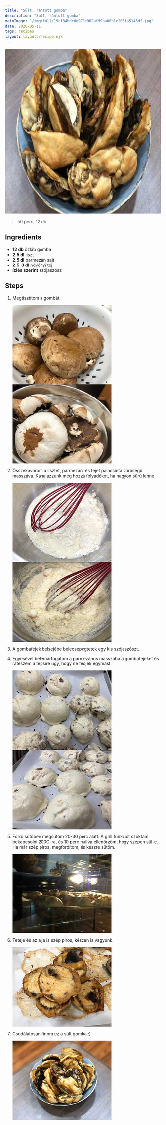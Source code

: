 ```yaml
---
title: "Sült, rántott gomba"
description: "Sült, rántott gomba"
mainImage: "/img/full/19cf34bdc8e978e902af99ba00b1c2031a5143df.jpg"
date: 2020-05-11
tags: recipes
layout: layouts/recipe.njk
---
```

                            
<p align="center"><a href="https://cookpad.com/hu/receptek/12407420-sult-rantott-gomba" rel="Recipe source page"><img width="751" height="532" src="/img/full/19cf34bdc8e978e902af99ba00b1c2031a5143df.jpg"/></a></p>

> 50 perc, 12 db 

## Ingredients
* **12 db** őzláb gomba
* **2.5 dl** liszt
* **2.5 dl** parmezán sajt
* **2.5-3 dl** növényi tej
* **ízlés szerint** szójaszósz

## Steps

1. Megtisztítom a gombát.
 
    <p><img width="320" height="256" align="left" src="/img/full/3f608669cbf86342b284415bb6850d1e541f78c2.jpg"/></p><p><img width="320" height="256" align="left" src="/img/full/72d29c00988311d9ae06908e307271fc28cbccdd.jpg"/></p><div style="clear: both"/>

2. Összekavarom a lisztet, parmezánt és tejet palacsinta sűrűségű masszává. Kanalazzunk még hozzá folyadékot, ha nagyon sűrű lenne.
 
    <p><img width="320" height="256" align="left" src="/img/full/cf0252c705bbede7ac94948d6b8e86a382a16ae6.jpg"/></p><p><img width="320" height="256" align="left" src="/img/full/5371bb28ac1e547923ccd032adea78f19f59dfbd.jpg"/></p><div style="clear: both"/>

3. A gombafejek belsejébe belecsepegtetek egy kis szójaszószt.
 
    <div style="clear: both"/>

4. Egyesével belemártogatom a parmezános masszába a gombafejeket és ráteszem a tepsire úgy, hogy ne fedjék egymást.
 
    <p><img width="320" height="256" align="left" src="/img/full/9ad02704bd271d75503ff57cd4ecca39dc2370b6.jpg"/></p><p><img width="320" height="256" align="left" src="/img/full/ad74becd7178a4d9cbca867f18f5b0a786a26aec.jpg"/></p><div style="clear: both"/>

5. Forró sütőben megsütöm 20-30 perc alatt. A grill funkciót szoktam bekapcsolni 200C-ra, és 10 perc múlva ellenőrzöm, hogy szépen sül-e. Ha már szép piros, megfordítom, és készre sütöm.
 
    <p><img width="320" height="256" align="left" src="/img/full/f4a252bf220b7d5cc423bc936f3ce8dfea3a77b5.jpg"/></p><div style="clear: both"/>

6. Teteje és az alja is szép piros, készen is vagyunk.
 
    <p><img width="320" height="256" align="left" src="/img/full/6fbb0589249b91c8faafc2d461db848eb27ffc9e.jpg"/></p><div style="clear: both"/>

7. Csodálatosan finom ez a sült gomba :)
 
    <p><img width="320" height="256" align="left" src="/img/full/5a9eb5351d50f5f94cc0af3817a6daa9bb31a3b0.jpg"/></p><div style="clear: both"/>

